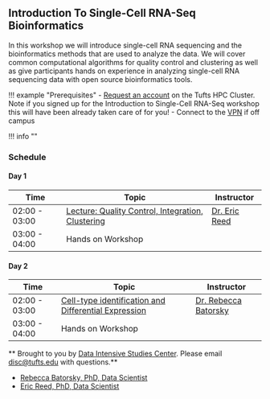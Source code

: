 ## Introduction To Single-Cell RNA-Seq Bioinformatics 

In this workshop we will introduce single-cell RNA sequencing and the bioinformatics methods that are used to analyze the data. We will cover common computational algorithms for quality control and clustering as well as give participants hands on experience in analyzing single-cell RNA sequencing data with open source bioinformatics tools.

!!! example "Prerequisites"
    - [Request an account](http://research.uit.tufts.edu/) on the Tufts HPC Cluster. Note if you signed up for the Introduction to Single-Cell RNA-Seq workshop this will have been already taken care of for you!
    - Connect to the [VPN](https://access.tufts.edu/vpn) if off campus

!!! info ""


### Schedule

#### Day 1

| Time |  Topic  | Instructor |
|-----------|----------|--------|
| 02:00 - 03:00 | [Lecture: Quality Control, Integration, Clustering](slides/day1_temp.pdf) | [Dr. Eric Reed](https://disc.tufts.edu/eric-reed) |
| 03:00 - 04:00 | Hands on Workshop |  |

#### Day 2

| Time |  Topic  | Instructor |
|-----------|----------|--------|
| 02:00 - 03:00 | [Cell-type identification and Differential Expression](slides/day2_temp.pdf) | [Dr. Rebecca Batorsky](https://disc.tufts.edu/people/rebecca-batorsky) |
| 03:00 - 04:00 | Hands on Workshop | |


** Brought to you by [Data Intensive Studies Center](https://disc.tufts.edu/). Please email disc@tufts.edu with questions.**

- [Rebecca Batorsky, PhD, Data Scientist](https://disc.tufts.edu/people/rebecca-batorsky)
- [Eric Reed, PhD, Data Scientist](https://disc.tufts.edu/eric-reed)

